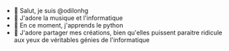 - 👋 Salut, je suis @odilonhg
- 👀 J'adore la musique et l'informatique
- 🌱 En ce moment, j'apprends le python
- 💞️ J'adore partager mes créations, bien qu'elles puissent paraitre ridicule aux yeux de véritables génies de l'informatique

<!---
odilonhg/odilonhg is a ✨ special ✨ repository because its `README.md` (this file) appears on your GitHub profile.
You can click the Preview link to take a look at your changes.
--->
